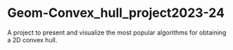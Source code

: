 # Geom-Convex_hull_project2023-24
A project to present and visualize the most popular algorithms for obtaining a 2D convex hull. 
